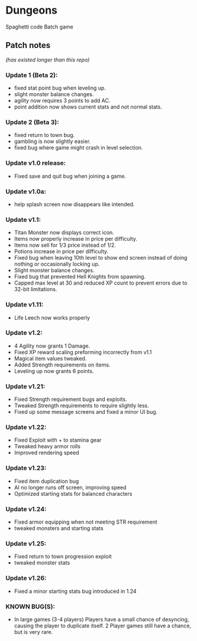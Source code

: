 # Dungeons
Spaghetti code Batch game
## Patch notes
*(has existed longer than this repo)*
### Update 1 (Beta 2):
- fixed stat point bug when leveling up.
- slight monster balance changes.
- agility now requires 3 points to add AC.
- point addition now shows current stats and not normal stats.

### Update 2 (Beta 3):
- fixed return to town bug.
- gambling is now slightly easier.
- fixed bug where game might crash in level selection.

### Update v1.0 release:
- Fixed save and quit bug when joining a game.

### Update v1.0a:
- help splash screen now disappears like intended.

### Update v1.1:
- Titan Monster now displays correct icon.
- Items now properly increase in price per difficulty.
- Items now sell for 1/3 price instead of 1/2.
- Potions increase in price per difficulty.
- Fixed bug when leaving 10th level to show end screen instead of doing nothing or occasionally locking up.
- Slight monster balance changes.
- Fixed bug that prevented Hell Knights from spawning.
- Capped max level at 30 and reduced XP count to prevent errors due to 32-bit limitations. 

### Update v1.11:
- Life Leech now works properly

### Update v1.2:
- 4 Agility now grants 1 Damage.
- Fixed XP reward scaling preforming incorrectly from v1.1
- Magical item values tweaked.
- Added Strength requirements on items.
- Leveling up now grants 6 points.

### Update v1.21:
- Fixed Strength requirement bugs and exploits.
- Tweaked Strength requirements to require slightly less.
- Fixed up some message screens and fixed a minor UI bug.

### Update v1.22:
- Fixed Exploit with + to stamina gear
- Tweaked heavy armor rolls
- Improved rendering speed

### Update v1.23:
- Fixed item duplication bug
- AI no longer runs off screen, improving speed
- Optimized starting stats for balanced characters

### Update v1.24:
- Fixed armor equipping when not meeting STR requirement
- tweaked monsters and starting stats

### Update v1.25:
- Fixed return to town progression exploit
- tweaked monster stats

### Update v1.26:
- Fixed a minor starting stats bug introduced in 1.24

### KNOWN BUG(S):
- In large games (3-4 players) Players have a small chance of desyncing, causing the player to duplicate itself. 2 Player games still have a chance, but is very rare.
